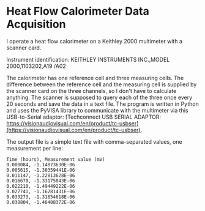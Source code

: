 # Heat Flow Calorimeter Data Acquisition

I operate a heat flow calorimeter on a Keithley 2000 multimeter with a scanner card.

Instrument identification: KEITHLEY INSTRUMENTS INC.,MODEL 2000,1103202,A19  /A02

The calorimeter has one reference cell and three measuring cells. The difference between the reference cell and the measuring cell is supplied by the scanner card on the three channels, so I don't have to calculate anything. The scanner is supposed to query each of the three once every 20 seconds and save the data in a text file.
The program is written in Python and uses the PyVISA library to communicate with the multimeter via this USB-to-Serial adaptor: [Techconnect USB SERIAL ADAPTOR: https://visionaudiovisual.com/en/product/tc-usbser](https://visionaudiovisual.com/en/product/tc-usbser).

The output file is a simple text file with comma-separated values, one measurement per line:

```text
Time (hours), Measurement value (mV)
0.000084, -1.14873630E-06
0.005615, -1.30359441E-06
0.011147, -1.22813628E-06
0.016679, -1.33175043E-06
0.022210, -1.49449222E-06
0.027741, -1.16281431E-06
0.033273, -1.31654618E-06
0.038804, -1.46408372E-06
```
